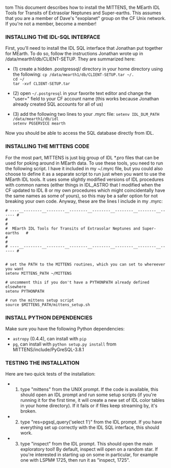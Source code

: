 tom This document describes how to install the MITTENS, the MEarth IDL Tools for Transits of Extrasolar Neptunes and Super-earths. This assumes that you are a member of Dave's "exoplanet" group on the CF Unix network. If you're not a member, become a member!


### INSTALLING THE IDL-SQL INTERFACE

First, you'll need to install the IDL SQL interface that Jonathan put together for MEarth. To do so, follow the instructions Jonathan wrote up in /data/mearth1/db/CLIENT-SETUP. They are summarized here:

* (1) create a hidden .postgressql/ directory in your home directory using the following:
`cp /data/mearth1/db/CLIENT-SETUP.tar ~/.`  
`cd ~/`  
`tar -xvf CLIENT-SETUP.tar`  

* (2) open `~/.postgresql` in your favorite text editor and change the "user=" field to your CF account name (this works because Jonathan already created SQL accounts for all of us)

* (3) add the following two lines to your .myrc file:
`setenv IDL_DLM_PATH /data/mearth1/db/idl`  
`setenv PGSERVICE mearth`

Now you should be able to access the SQL database directly from IDL.


### INSTALLING THE MITTENS CODE

For the most part, MITTENS is just big group of IDL *.pro files that can be used for poking around in MEarth data. To use these tools, you need to run the following script. I have it included in my ~/.myrc file, but you could also choose to define it as a separate script to run just when you want to use the MEarth IDL tools. It uses some slightly modified versions of IDL procedures with common names (either things in IDL_ASTRO that I modified when the CF updated to IDL 8 or my own procedures which might coincidentally have the same names as some of yours), so this may be a safer option for not breaking your own code. Anyway, these are the lines I include in my .myrc:

    # ----__--------__--------__--------__--------__--------__--------__------ #
    #                                                                          #
    #  MEarth IDL Tools for Transits of Extrasolar Neptunes and Super-earths   #
    #                                                                          #
    # ----__--------__--------__--------__--------__--------__--------__------ #


    # set the PATH to the MITTENS routines, which you can set to whereever you want
    setenv MITTENS_PATH ~/MITTENS

    # uncomment this if you don't have a PYTHONPATH already defined elsewhere
    setenv PYTHONPATH

    # run the mittens setup script
    source $MITTENS_PATH/mittens_setup.sh


### INSTALL PYTHON DEPENDENCIES

Make sure you have the following Python dependencies:

* `astropy` (0.4.4), can install with `pip`
* `pg`, can install with `python setup.py install` from MITTENS/include/PyGreSQL-3.8.1


### TESTING THE INSTALLATION
Here are two quick tests of the installation:

* 1) type "mittens" from the UNIX prompt. If the code is available, this should open an IDL prompt and run some setup scripts (if you're running it for the first time, it will create a new set of IDL color tables in your home directory). If it fails or if files keep streaming by, it's broken.

* 2) type "res=pgsql_query('select 1')" from the IDL prompt. If you have everything set up correctly with the IDL SQL interface, this should work.

* 3) type "inspect" from the IDL prompt. This should open the main exploratory tool! By default, inspect will open on a random star. If you're interested in starting up on some in particular, for example one with LSPM# 1725, then run it as "inspect, 1725".

